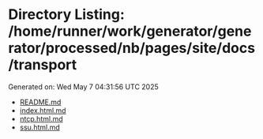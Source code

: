 # Directory Listing: /home/runner/work/generator/generator/processed/nb/pages/site/docs/transport
Generated on: Wed May  7 04:31:56 UTC 2025

- [README.md](README.md)
- [index.html.md](index.html.md)
- [ntcp.html.md](ntcp.html.md)
- [ssu.html.md](ssu.html.md)
